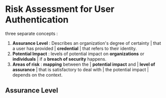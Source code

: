 # Risk Assessment for User Authentication

three separate concepts :

1. **Assurance Level** : Describes an organization's degree of certainty | that a user has provided | **credential** | that refers to their identity.
2. **Potential Impact** : levels of potential impact on **organizations** or **individuals** | if a **breach of security** happens.
3. **Areas of risk** : **mapping** between the | **potential impact** and | **level of assurance** | that is satisfactory to deal with | the potential impact | depends on the context.

## Assurance Level
